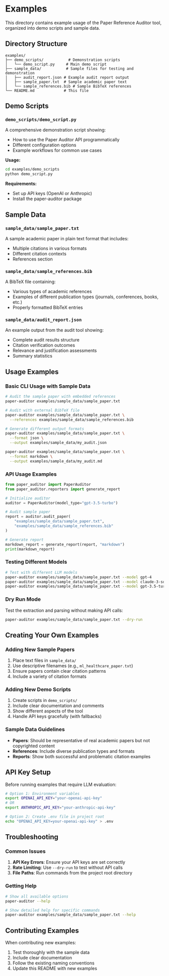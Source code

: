 # Examples

This directory contains example usage of the Paper Reference Auditor tool, organized into demo scripts and sample data.

## Directory Structure

```
examples/
├── demo_scripts/           # Demonstration scripts
│   └── demo_script.py     # Main demo script
├── sample_data/           # Sample files for testing and demonstration
│   ├── audit_report.json # Example audit report output
│   ├── sample_paper.txt  # Sample academic paper text
│   └── sample_references.bib # Sample BibTeX references
└── README.md             # This file
```

## Demo Scripts

### `demo_scripts/demo_script.py`

A comprehensive demonstration script showing:
- How to use the Paper Auditor API programmatically
- Different configuration options
- Example workflows for common use cases

**Usage:**
```bash
cd examples/demo_scripts
python demo_script.py
```

**Requirements:**
- Set up API keys (OpenAI or Anthropic)
- Install the paper-auditor package

## Sample Data

### `sample_data/sample_paper.txt`
A sample academic paper in plain text format that includes:
- Multiple citations in various formats
- Different citation contexts
- References section

### `sample_data/sample_references.bib`
A BibTeX file containing:
- Various types of academic references
- Examples of different publication types (journals, conferences, books, etc.)
- Properly formatted BibTeX entries

### `sample_data/audit_report.json`
An example output from the audit tool showing:
- Complete audit results structure
- Citation verification outcomes
- Relevance and justification assessments
- Summary statistics

## Usage Examples

### Basic CLI Usage with Sample Data

```bash
# Audit the sample paper with embedded references
paper-auditor examples/sample_data/sample_paper.txt

# Audit with external BibTeX file
paper-auditor examples/sample_data/sample_paper.txt \
  --references examples/sample_data/sample_references.bib

# Generate different output formats
paper-auditor examples/sample_data/sample_paper.txt \
  --format json \
  --output examples/sample_data/my_audit.json

paper-auditor examples/sample_data/sample_paper.txt \
  --format markdown \
  --output examples/sample_data/my_audit.md
```

### API Usage Examples

```python
from paper_auditor import PaperAuditor
from paper_auditor.reporters import generate_report

# Initialize auditor
auditor = PaperAuditor(model_type="gpt-3.5-turbo")

# Audit sample paper
report = auditor.audit_paper(
    "examples/sample_data/sample_paper.txt",
    "examples/sample_data/sample_references.bib"
)

# Generate report
markdown_report = generate_report(report, "markdown")
print(markdown_report)
```

### Testing Different Models

```bash
# Test with different LLM models
paper-auditor examples/sample_data/sample_paper.txt --model gpt-4
paper-auditor examples/sample_data/sample_paper.txt --model claude-3-sonnet-20240229
paper-auditor examples/sample_data/sample_paper.txt --model gpt-3.5-turbo
```

### Dry Run Mode

Test the extraction and parsing without making API calls:

```bash
paper-auditor examples/sample_data/sample_paper.txt --dry-run
```

## Creating Your Own Examples

### Adding New Sample Papers

1. Place text files in `sample_data/`
2. Use descriptive filenames (e.g., `ml_healthcare_paper.txt`)
3. Ensure papers contain clear citation patterns
4. Include a variety of citation formats

### Adding New Demo Scripts

1. Create scripts in `demo_scripts/`
2. Include clear documentation and comments
3. Show different aspects of the tool
4. Handle API keys gracefully (with fallbacks)

### Sample Data Guidelines

- **Papers**: Should be representative of real academic papers but not copyrighted content
- **References**: Include diverse publication types and formats
- **Reports**: Show both successful and problematic citation examples

## API Key Setup

Before running examples that require LLM evaluation:

```bash
# Option 1: Environment variables
export OPENAI_API_KEY="your-openai-api-key"
# OR
export ANTHROPIC_API_KEY="your-anthropic-api-key"

# Option 2: Create .env file in project root
echo "OPENAI_API_KEY=your-openai-api-key" > .env
```

## Troubleshooting

### Common Issues

1. **API Key Errors**: Ensure your API keys are set correctly
2. **Rate Limiting**: Use `--dry-run` to test without API calls
3. **File Paths**: Run commands from the project root directory

### Getting Help

```bash
# Show all available options
paper-auditor --help

# Show detailed help for specific commands
paper-auditor examples/sample_data/sample_paper.txt --help
```

## Contributing Examples

When contributing new examples:

1. Test thoroughly with the sample data
2. Include clear documentation
3. Follow the existing naming conventions
4. Update this README with new examples 